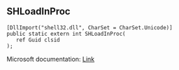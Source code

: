 ## SHLoadInProc

```
[DllImport("shell32.dll", CharSet = CharSet.Unicode)]
public static extern int SHLoadInProc(
   ref Guid clsid
);
```

Microsoft documentation: [Link](https://learn.microsoft.com/en-us/windows/win32/api/shlobj_core/nf-shlobj_core-shloadinproc)
